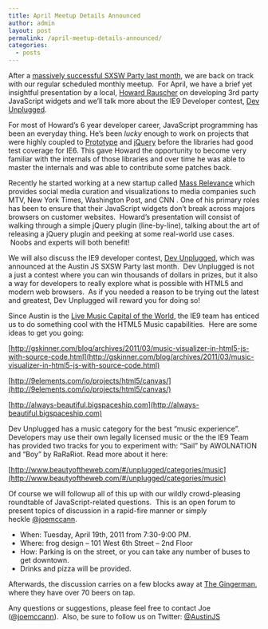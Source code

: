 ```yaml
---
title: April Meetup Details Announced
author: admin
layout: post
permalink: /april-meetup-details-announced/
categories:
  - posts
---
```

After a [massively successful SXSW Party last month][1], we are back on track with our regular scheduled monthly meetup.  For April, we have a brief yet insightful presentation by a local, [Howard Rauscher][2] on developing 3rd party JavaScript widgets and we&#8217;ll talk more about the IE9 Developer contest, [Dev Unplugged][3].

For most of Howard&#8217;s 6 year developer career, JavaScript programming has been an everyday thing. He&#8217;s been *lucky* enough to work on projects that were highly coupled to [Prototype][4] and [jQuery][5] before the libraries had good test coverage for IE6. This gave Howard the opportunity to become very familiar with the internals of those libraries and over time he was able to master the internals and was able to contribute some patches back.

Recently he started working at a new startup called [Mass Relevance][6] which provides social media curation and visualizations to media companies such MTV, New York Times, Washington Post, and CNN . One of his primary roles has been to ensure that their JavaScript widgets don&#8217;t break across majors browsers on customer websites.  Howard&#8217;s presentation will consist of walking through a simple jQuery plugin (line-by-line), talking about the art of releasing a jQuery plugin and peeking at some real-world use cases.  Noobs and experts will both benefit!

We will also discuss the IE9 developer contest, [Dev Unplugged][3], which was announced at the Austin JS SXSW Party last month.  Dev Unplugged is not a just a contest where you can win thousands of dollars in prizes, but it also a way for developers to really explore what is possible with HTML5 and modern web browsers.  As if you needed a reason to be trying out the latest and greatest, Dev Unplugged will reward you for doing so!

Since Austin is the [Live Music Capital of the World][7], the IE9 team has enticed us to do something cool with the HTML5 Music capabilities.  Here are some ideas to get you going:

<!-- p.p1 {margin: 0.0px 0.0px 13.0px 0.0px; text-indent: -24.0px; font: 15.0px Calibri; color: #06438f} span.s1 {font: 9.0px 'Times New Roman'; color: #235384} span.s2 {font: 15.0px Calibri; text-decoration: underline ; color: #06438f} span.s3 {font: 15.0px Symbol; color: #235384} -->

[http://gskinner.com/blog/archives/2011/03/music-visualizer-in-html5-js-with-source-code.html](http://gskinner.com/blog/archives/2011/03/music-visualizer-in-html5-js-with-source-code.html)

[http://9elements.com/io/projects/html5/canvas/](http://9elements.com/io/projects/html5/canvas/)

[http://always-beautiful.bigspaceship.com](http://always-beautiful.bigspaceship.com)

Dev Unplugged has a music category for the best “music experience”.  Developers may use their own legally licensed music or the the IE9 Team has provided two tracks for you to experiment with: “Sail” by AWOLNATION and “Boy” by RaRaRiot. Read more about it here:

[http://www.beautyoftheweb.com/#/unplugged/categories/music](http://www.beautyoftheweb.com/#/unplugged/categories/music)

Of course we will followup all of this up with our wildly crowd-pleasing roundtable of JavaScript-related questions.  This is an open forum to present topics of discussion in a rapid-fire manner or simply heckle [@joemccann][10].

  * When: Tuesday, April 19th, 2011 from 7:30-9:00 PM.
  * Where: frog design – 101 West 6th Street – 2nd Floor
  * How: Parking is on the street, or you can take any number of buses to get downtown.
  * Drinks and pizza will be provided.

Afterwards, the discussion carries on a few blocks away at [The Gingerman][11], where they have over 70 beers on tap.

Any questions or suggestions, please feel free to contact Joe ([@joemccann][12]).  Also, be sure to follow us on Twitter: [@AustinJS][13]

 [1]: http://austinjavascript.com/2011-austin-javascript-sxsw-party-wrapup/
 [2]: http://twitter.com/howardrauscher
 [3]: http://www.beautyoftheweb.com/#/unplugged
 [4]: http://www.prototypejs.org/
 [5]: http://jquery.com
 [6]: http://www.massrelevance.com/
 [7]: http://www.ci.austin.tx.us/music/
 [8]: http://gskinner.com/blog/archives/2011/03/music-visualizer-in-html5-js-with-source-code.html
 [9]: http://9elements.com/io/projects/html5/canvas/
 [10]: http://twitter.com/joemccann
 [11]: http://gingermanpub.com/
 [12]: http://twitter.com/joemccann "Joe McCann on Twitter"
 [13]: http://twitter.com/austinjs "AustinJS on Twitter"
